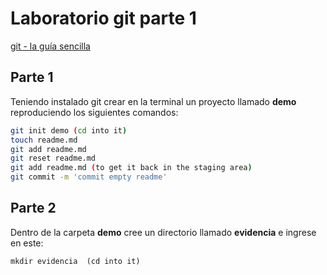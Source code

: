 # Laboratorio git parte 1

[git - la guía sencilla](http://rogerdudler.github.io/git-guide/index.es.html)

## Parte 1 ## 

Teniendo instalado git crear en la terminal un proyecto llamado **demo** reproduciendo los siguientes comandos:

```bash
git init demo (cd into it)
touch readme.md
git add readme.md
git reset readme.md
git add readme.md (to get it back in the staging area)
git commit -m 'commit empty readme'
```
## Parte 2 ##

Dentro de la carpeta **demo** cree un directorio llamado **evidencia** e ingrese en este:

```
mkdir evidencia  (cd into it)
```

